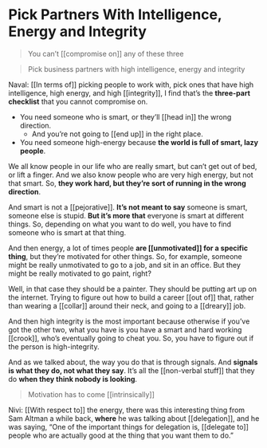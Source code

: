 # Pick Partners With Intelligence, Energy and Integrity
> You can’t [[compromise on]] any of these three

> Pick business partners with high intelligence, energy and integrity

Naval: [[In terms of]] picking people to work with, pick ones that have high intelligence, high energy, and high [[integrity]], I find that’s the __three-part checklist__ that you cannot compromise on.

- You need someone who is smart, or they’ll [[head in]] the wrong direction. 
  - And you’re not going to [[end up]] in the right place. 
- You need someone high-energy because __the world is full of smart, lazy people__.

We all know people in our life who are really smart, but can’t get out of bed, or lift a finger. 
And we also know people who are very high energy, but not that smart. So, __they work hard, but they’re sort of running in the wrong direction__.

And smart is not a [[pejorative]]. 
__It’s not meant to say__ someone is smart, someone else is stupid.
__But it’s more that__ everyone is smart at different things. So, depending on what you want to do well, you have to find someone who is smart at that thing.

And then energy, a lot of times people __are [[unmotivated]] for a specific thing__, but they’re motivated for other things. 
So, for example, someone might be really unmotivated to go to a job, and sit in an office. But they might be really motivated to go paint, right?

Well, in that case they should be a painter. They should be putting art up on the internet. Trying to figure out how to build a career [[out of]] that, rather than wearing a [[collar]] around their neck, and going to a [[dreary]] job.

And then high integrity is the most important because otherwise if you’ve got the other two, what you have is you have a smart and hard working [[crook]], who’s eventually going to cheat you. So, you have to figure out if the person is high-integrity.

And as we talked about, the way you do that is through signals. And __signals is what they do, not what they say__. 
It’s all the [[non-verbal stuff]] that they do __when they think nobody is looking__.

> Motivation has to come [[intrinsically]]

Nivi: [[With respect to]] the energy, there was this interesting thing from Sam Altman a while back, __where__ he was talking about [[delegation]], and he was saying, 
“One of the important things for delegation is, [[delegate to]] people who are actually good at the thing that you want them to do.”
